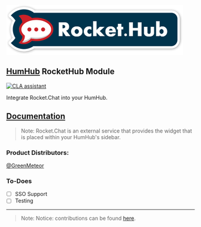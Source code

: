 [![](resources/rockethublogo.png)](https://github.com/GreenMeteor/humhub-rockethub-module)

## [HumHub](https://www.humhub.org/en) RocketHub Module

[![CLA assistant](https://cla-assistant.io/readme/badge/GreenMeteor/humhub-rockethub-module)](https://cla-assistant.io/GreenMeteor/humhub-rockethub-module)

Integrate Rocket.Chat into your HumHub.

## [Documentation](https://github.com/GreenMeteor/humhub-rockethub-module/blob/master/docs/README.md)
> Note: Rocket.Chat is an external service that provides the widget that is placed within your HumHub's sidebar.

### __Product Distributors:__
[@GreenMeteor](https://github.com/GreenMeteor)

### To-Does
- [ ] SSO Support
- [ ] Testing

------
> Note: Notice: contributions can be found [here](https://github.com/GreenMeteor/humhub-rockethub-module/blob/master/.github/CONTRIBUTORS.md).
